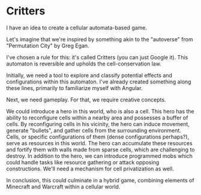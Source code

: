 # Critters

I have an idea to create a cellular automata-based game. 

Let's imagine that we're inspired by something akin to the "autoverse" from "Permutation City" by Greg Egan. 

I've chosen a rule for this: it's called Critters (you can just Google it). This automaton is reversible and upholds the cell-conservation law.

Initially, we need a tool to explore and classify potential effects and configurations within this automaton. I've already created something along these lines, primarily to familiarize myself with Angular.

Next, we need gameplay. For that, we require creative concepts. 

We could introduce a hero in this world, who is also a cell. This hero has the ability to reconfigure cells within a nearby area and possesses a buffer of cells. 
By reconfiguring cells in his vicinity, the hero can induce movement, generate "bullets", and gather cells from the surrounding environment.
Cells, or specific configurations of them (dense configurations perhaps?), serve as resources in this world. The hero can accumulate these resources and fortify them with walls made from sparse cells, which are challenging to destroy.
In addition to the hero, we can introduce programmed mobs which could handle tasks like resource gathering or attack opposing constructions. 
We'll need a mechanism for cell privatization as well.

In conclusion, this could culminate in a hybrid game, combining elements of Minecraft and Warcraft within a cellular world.
